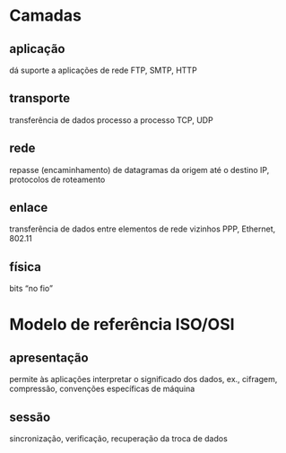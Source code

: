 # Camadas

## aplicação
dá suporte a aplicações de rede
FTP, SMTP, HTTP

## transporte
transferência de dados processo a processo
TCP, UDP

## rede
repasse (encaminhamento) de datagramas da origem até o destino
IP, protocolos de roteamento 

## enlace
transferência de dados entre elementos de rede vizinhos
PPP, Ethernet, 802.11

## física
bits “no fio”

# Modelo de referência ISO/OSI

## apresentação
permite às aplicações interpretar o significado dos dados, ex., cifragem, compressão, convenções específicas de máquina

## sessão
sincronização, verificação, recuperação da troca de dados

